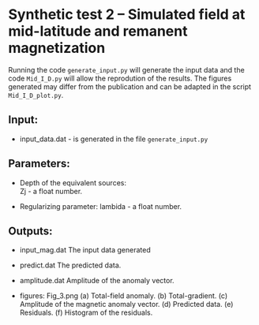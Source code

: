 # Synthetic test 2 – Simulated field at mid-latitude and remanent magnetization

Running the code `generate_input.py` will generate the input data and the code 
`Mid_I_D.py` will allow the reprodution of the results.
The figures generated may differ from the publication and 
can be adapted in the script `Mid_I_D_plot.py`.

## Input:

- input_data.dat - is generated in the file `generate_input.py`

## Parameters:

- Depth of the equivalent sources:    
    Zj - a float number. 
                                  
- Regularizing parameter:
    lambida - a float number. 

## Outputs:

- input_mag.dat
    The input data generated
    
- predict.dat
    The predicted data.
    
- amplitude.dat
    Amplitude of the anomaly vector.

- figures:
    Fig_3.png (a) Total-field anomaly. (b) Total-gradient. (c) Amplitude of the magnetic anomaly vector.
    (d) Predicted data. (e) Residuals. (f) Histogram of the residuals.
					 
